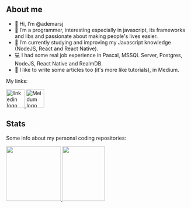 ## About me

- 👋 Hi, I’m @ademarsj
- 👀 I’m a programmer, interesting especially in javascript, its frameworks and libs and passionate about making people's lives easier.
- 🌱 I’m currently studying and improving my Javascript knowledge (NodeJS, React and React Native).
- :computer: I had some real job experience in Pascal, MSSQL Server, Postgres, NodeJS, React Native and RealmDB.
- :book: I like to write some articles too (it's more like tutorials), in Medium.

My links:
<div>
<a href="https://linkedin.com/in/ademarsj">
<img alt= "linkedin logo" style="width: 50px; height:50px"  src="https://cdn-icons-png.flaticon.com/512/174/174857.png"/>
</a>

<a href="https://medium.com/@ademarsj">
<img alt= "Meidum logo" style="width: 50px; height:50px" src="https://miro.medium.com/max/1400/1*psYl0y9DUzZWtHzFJLIvTw.png"/>
</a>
<div>

## Stats
Some info about my personal coding repositories:

<a href="https://github.com/ademarsj">
<img height="150em" src="https://github-readme-stats.vercel.app/api?username=ademarsj&show_icons=true&theme=dracula&include_all_commits=true&count_private=true"/>
<img height="150em" width="48%" src="https://github-readme-stats.vercel.app/api/top-langs/?username=ademarsj&layout=compact&langs_count=7&theme=dracula"/>
<div style="display: inline_block"><br>
